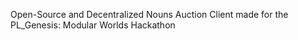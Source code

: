 Open-Source and Decentralized Nouns Auction Client made for the PL_Genesis: Modular Worlds Hackathon